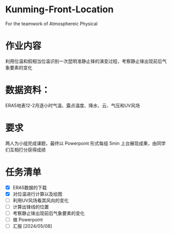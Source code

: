 # Kunming-Front-Location
For the teamwork of Atmosphereic Physical

# 作业内容
利用位温和假相当位温识别一次昆明准静止锋的演变过程，考察静止锋出现前后气象要素的变化

# 数据资料： 
ERA5地表12-2月逐小时气温、露点温度、降水、云、气压和UV风场

# 要求
两人为小组完成课题，最终以 Powerpoint 形式每组 5min 上台展现成果，由同学们互相打分获得成绩

# 任务清单
- [x] ERA5数据的下载
- [x] 对位温进行计算以及绘图
- [ ] 利用UV风场看其风向的变化
- [ ] 计算出锋线的位置
- [ ] 考察静止锋出现前后气象要素的变化
- [ ] 做 Powerpoint
- [ ] 汇报 [2024/05/08]